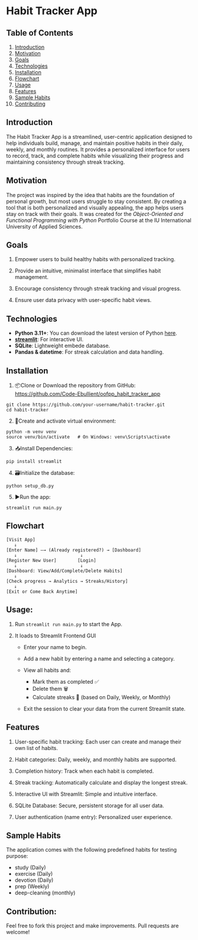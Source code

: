 # Habit Tracker App

## Table of Contents
1. [Introduction](#Introduction)
2. [Motivation](#Motivation)
3. [Goals](#Goals)
4. [Technologies](#Technologies)
5. [Installation](#Installation)
6. [Flowchart](#Flowchart)
7. [Usage](#Usage)
8. [Features](#Features)
9. [Sample Habits](#Sample)
10. [Contributing](#Contributing)

## Introduction

The Habit Tracker App is a streamlined, user-centric application designed to help individuals build, manage, and maintain positive habits in their daily, weekly, and monthly routines. It provides a personalized interface for users to record, track, and complete habits while visualizing their progress and maintaining consistency through streak tracking. 


## Motivation
The project was inspired by the idea that habits are the foundation of personal growth, but most users struggle to stay consistent. By creating a tool that is both personalized and visually appealing, the app helps users stay on track with their goals. It was created for the *Object-Oriented and Functional Programming with Python*  Portfolio Course at the IU International University of Applied Sciences.


## Goals

1. Empower users to build healthy habits with personalized tracking.

2. Provide an intuitive, minimalist interface that simplifies habit management.

3. Encourage consistency through streak tracking and visual progress.

4. Ensure user data privacy with user-specific habit views.


## Technologies

- **Python 3.11+**: You can download the latest version of Python [here](https://www.python.org/downloads/).
- **[streamlit](https://streamlit.io/#install)**: For interactive UI.
- **SQLite**: Lightweight embede database.
- **Pandas & datetime**: For streak calculation and data handling.


## Installation
1. 📦Clone or Download the repository from GitHub: https://github.com/Code-Ebullient/oofpp_habit_tracker_app
``` shell
git clone https://github.com/your-username/habit-tracker.git
cd habit-tracker
```

2. 🐍Create and activate virtual environment: 
```shell
python -m venv venv
source venv/bin/activate   # On Windows: venv\Scripts\activate
```

3. 📥Install Dependencies:
``` shell
pip install streamlit
```

4. 🗃️Initialize the database:
``` shell
python setup_db.py
```

5. ▶️Run the app:

```shell
streamlit run main.py
```


## Flowchart
```
[Visit App]
   ↓
[Enter Name] —→ (Already registered?) → [Dashboard]
   ↓                        ↓
[Register New User]        [Login]
   ↓                        ↓
[Dashboard: View/Add/Complete/Delete Habits]
   ↓
[Check progress → Analytics → Streaks/History]
   ↓
[Exit or Come Back Anytime]
```



## Usage:

1. Run `streamlit run main.py` to start the App. 

2. It loads to Streamlit Frontend GUI
      
   * Enter your name to begin.

   * Add a new habit by entering a name and selecting a category.

   * View all habits and:
      - Mark them as completed ✅
      - Delete them 🗑️
      - Calculate streaks 🔁 (based on Daily, Weekly, or Monthly)

   * Exit the session to clear your data from the current Streamlit state. 



## Features

1. User-specific habit tracking: Each user can create and manage their own list of habits.

2. Habit categories: Daily, weekly, and monthly habits are supported.

3. Completion history: Track when each habit is completed.

4. Streak tracking: Automatically calculate and display the longest streak.

5. Interactive UI with Streamlit: Simple and intuitive interface.

6. SQLite Database: Secure, persistent storage for all user data.

7. User authentication (name entry): Personalized user experience.


## Sample Habits

The application comes with the following predefined habits for testing purpose:

* study (Daily)
* exercise (Daily)
* devotion (Daily)
* prep (Weekly)
* deep-cleaning (monthly)


## Contribution:

Feel free to fork this project and make improvements. Pull requests are welcome!
